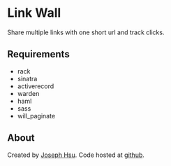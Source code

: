 # Link Wall

Share multiple links with one short url and track clicks.

## Requirements

- rack
- sinatra
- activerecord
- warden
- haml
- sass
- will_paginate

## About

Created by [Joseph Hsu](http://josephhsu.com). Code hosted at [github](http://github.com/jhsu/link_wall).
